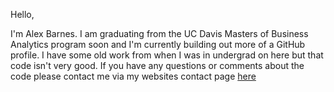 Hello,

I'm Alex Barnes. I am graduating from the UC Davis Masters of Business Analytics program soon and I'm currently building out more of a GitHub profile. I have some old work from when I was in undergrad on here but that code isn't very good. If you have any questions or comments about the code please contact me via my websites contact page [here](https://alexanderjbarnes.com)
